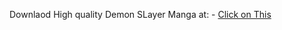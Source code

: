 Downlaod High quality Demon SLayer Manga at: -
[Click on This](https://drive.google.com/drive/folders/1_4s0KqaZ7oFtZ_MGgxcl16jAcNO6ETJn?usp=sharing)